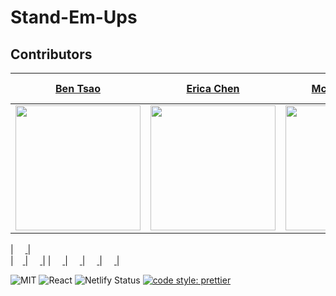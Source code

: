 # Stand-Em-Ups
## Contributors

|[Ben Tsao](https://github.com/cbtsao47) |[Erica Chen](https://github.com/erica-y-chen)|[Mckay Wrigley](https://github.com/mckaywrigley45)  |  [Curtis Hubbard](https://github.com/chubbard022)   | [Taylor Blount](https://github.com/thirdeyeclub)      |
| :-----------------------------------------------------------------------------------------------------------------------: | :--------------------------------------------------------------------------------------------------------------------------------------: | :---------------------------------------------------------------------------------------------------------------------------------------: | :----------------------------------------------------------------------------------------------------------------------------: | :---: |
|  [<img src="https://avatars2.githubusercontent.com/u/16598376?s=400&v=4" width = "200" />](https://github.com/cbtsao47)  |          [<img src="https://avatars0.githubusercontent.com/u/47537927?s=400&v=4" width = "200" />](https://github.com/erica-y-chen)          |              [<img src="https://avatars3.githubusercontent.com/u/29221284?s=400&v=4" width = "200" />](https://github.com/mckaywrigley45)               |  [<img src="https://avatars2.githubusercontent.com/u/16605573?s=460&v=4" width = "200" />](https://github.com/chubbard022)  |[<img src="https://avatars2.githubusercontent.com/u/45549491?s=400&v=4" />](https://github.com/thirdeyeclub) width="200"|

| [<img src="https://github.com/favicon.ico" width="15"> ](https://github.com/cbtsao47)                   |                   [<img src="https://github.com/favicon.ico" width="15"> ](https://github.com/AAsriyan)                           
|[<img src="https://github.com/favicon.ico" width="15"> ](https://github.com/mikaelacurrier)                        |          [<img src="https://github.com/favicon.ico" width="15"> ](https://github.com/shaunmcarmody)                   | 
| [ <img src="https://static.licdn.com/sc/h/al2o9zrvru7aqj8e1x2rzsrca" width="15"> ](https://www.linkedin.com/in/erinkoen/) | [ <img src="https://static.licdn.com/sc/h/al2o9zrvru7aqj8e1x2rzsrca" width="15"> ](https://www.linkedin.com/in/arshak-asriyan-097012a0/) | [ <img src="https://static.licdn.com/sc/h/al2o9zrvru7aqj8e1x2rzsrca" width="15"> ](https://www.linkedin.com/in/mikaela-currier-473a2b179) | [ <img src="https://static.licdn.com/sc/h/al2o9zrvru7aqj8e1x2rzsrca" width="15"> ](https://www.linkedin.com/in/shaunmcarmody/) |












![MIT](https://img.shields.io/packagist/l/doctrine/orm.svg)
![React](https://img.shields.io/badge/react-v16.7.0--alpha.2-blue.svg)
![Netlify Status](https://api.netlify.com/api/v1/badges/b5c4db1c-b10d-42c3-b157-3746edd9e81d/deploy-status)
[![code style: prettier](https://img.shields.io/badge/code_style-prettier-ff69b4.svg?style=flat-square)](https://github.com/prettier/prettier)


